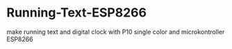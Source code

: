 # Running-Text-ESP8266
make running text and digital clock with P10 single color and microkontroller ESP8266
